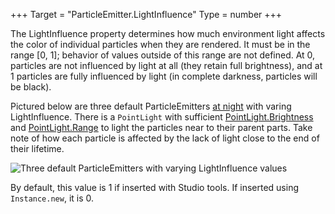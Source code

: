 +++
Target = "ParticleEmitter.LightInfluence"
Type = number
+++

The LightInfluence property determines how much environment light affects the color of individual particles when they are rendered. It must be in the range [0, 1]; behavior of values outside of this range are not defined. At 0, particles are not influenced by light at all (they retain full brightness), and at 1 particles are fully influenced by light (in complete darkness, particles will be black).Pictured below are three default ParticleEmitters [at night][1] with varing LightInfluence. There is a `PointLight` with sufficient [PointLight.Brightness](https://developer.roblox.com/search#stq=Brightness) and [PointLight.Range](https://developer.roblox.com/api-reference/property/PointLight/Range) to light the particles near to their parent parts. Take note of how each particle is affected by the lack of light close to the end of their lifetime.![Three default ParticleEmitters with varying LightInfluence values][2]By default, this value is 1 if inserted with Studio tools. If inserted using `Instance.new`, it is 0.[1]: https://www.youtube.com/watch?v=bLIVeQgS_pI[2]: https://developer.roblox.com/assets/blt0978dec6faf6d7ae/ParticleEmitter_LightInfluence.png